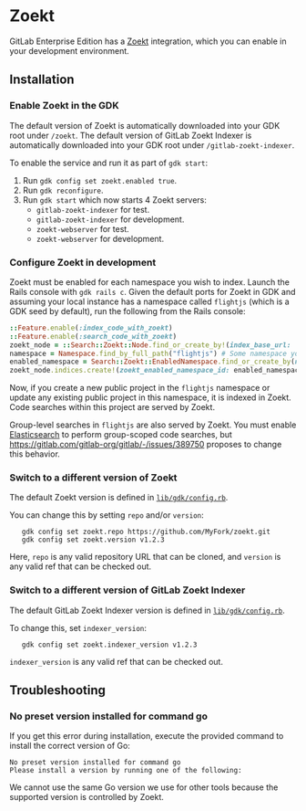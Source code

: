 # Zoekt

GitLab Enterprise Edition has a [Zoekt](https://github.com/sourcegraph/zoekt)
integration, which you can enable in your development environment.

## Installation

### Enable Zoekt in the GDK

The default version of Zoekt is automatically downloaded into your GDK root under `/zoekt`.
The default version of GitLab Zoekt Indexer is automatically downloaded into your GDK root under `/gitlab-zoekt-indexer`.

To enable the service and run it as part of `gdk start`:

1. Run `gdk config set zoekt.enabled true`.
1. Run `gdk reconfigure`.
1. Run `gdk start` which now starts 4 Zoekt servers:
   - `gitlab-zoekt-indexer` for test.
   - `gitlab-zoekt-indexer` for development.
   - `zoekt-webserver` for test.
   - `zoekt-webserver` for development.

### Configure Zoekt in development

Zoekt must be enabled for each namespace you wish to index. Launch the Rails
console with `gdk rails c`. Given the default ports for Zoekt in GDK and
assuming your local instance has a namespace called `flightjs` (which is a GDK
seed by default), run the following from the Rails console:

```ruby
::Feature.enable(:index_code_with_zoekt)
::Feature.enable(:search_code_with_zoekt)
zoekt_node = ::Search::Zoekt::Node.find_or_create_by!(index_base_url: 'http://127.0.0.1:6080/', search_base_url: 'http://127.0.0.1:6090/', uuid: '00000000-0000-0000-0000-000000000000')
namespace = Namespace.find_by_full_path("flightjs") # Some namespace you want to enable
enabled_namespace = Search::Zoekt::EnabledNamespace.find_or_create_by(namespace: namespace)
zoekt_node.indices.create!(zoekt_enabled_namespace_id: enabled_namespace.id, namespace_id: namespace.id, state: :ready)
```

Now, if you create a new public project in the `flightjs` namespace or update
any existing public project in this namespace, it is indexed in Zoekt. Code
searches within this project are served by Zoekt.

Group-level searches in `flightjs` are also served by Zoekt. You must
enable [Elasticsearch](elasticsearch.md) to perform group-scoped code searches,
but <https://gitlab.com/gitlab-org/gitlab/-/issues/389750> proposes to change this behavior.

### Switch to a different version of Zoekt

The default Zoekt version is defined in [`lib/gdk/config.rb`](../../lib/gdk/config.rb).

You can change this by setting `repo` and/or `version`:

```shell
   gdk config set zoekt.repo https://github.com/MyFork/zoekt.git
   gdk config set zoekt.version v1.2.3
```

Here, `repo` is any valid repository URL that can be cloned, and
`version` is any valid ref that can be checked out.

### Switch to a different version of GitLab Zoekt Indexer

The default GitLab Zoekt Indexer version is defined in [`lib/gdk/config.rb`](../../lib/gdk/config.rb).

To change this, set `indexer_version`:

```shell
   gdk config set zoekt.indexer_version v1.2.3
```

`indexer_version` is any valid ref that can be checked out.

## Troubleshooting

### No preset version installed for command go

If you get this error during installation, execute the provided command
to install the correct version of Go:

```plaintext
No preset version installed for command go
Please install a version by running one of the following:
```

We cannot use the same Go version we use for other tools because the supported
version is controlled by Zoekt.
